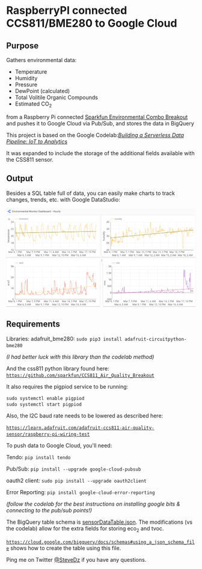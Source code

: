 # RaspberryPI connected CCS811/BME280 to Google Cloud

## Purpose

Gathers environmental data:

* Temperature
* Humidity
* Pressure
* DewPoint (calculated)
* Total Volitile Organic Compounds
* Estimated CO<sub>2</sub> 

from a Raspberry Pi connected [Sparkfun Environmental Combo Breakout](https://www.sparkfun.com/products/14348) and pushes it to Google Cloud via Pub/Sub, and stores the data in BigQuery

This project is based on the Google Codelab:[*Building a Serverless Data Pipeline: IoT to Analytics*](https://codelabs.developers.google.com/codelabs/iot-data-pipeline/index.html#0)

It was expanded to include the storage of the additional fields available with the CSS811 sensor.

## Output
Besides a SQL table full of data, you can easily make charts to track changes, trends, etc. with Google DataStudio:

![Chart](https://github.com/DzRepo/RaspberryPI-CCS811-BME280-Google-Cloud/blob/master/Screenshot-Environmental%20Monitor-Chart-Hourly.png)

## Requirements
Libraries:
adafruit_bme280:
```sudo pip3 install adafruit-circuitpython-bme280```

*(I had better luck with this library than the codelab method)*

And the css811 python library found here:
[`https://github.com/sparkfun/CCS811_Air_Quality_Breakout`](https://github.com/sparkfun/CCS811_Air_Quality_Breakout)

It also requires the pigpiod service to be running:

```
sudo systemctl enable pigpiod
sudo systemctl start pigpiod 
```
Also, the I2C baud rate needs to be lowered as described here:

[`https://learn.adafruit.com/adafruit-ccs811-air-quality-sensor/raspberry-pi-wiring-test`](https://learn.adafruit.com/adafruit-ccs811-air-quality-sensor/raspberry-pi-wiring-test)

To push data to Google Cloud, you'll need:

Tendo: ```pip install tendo```

Pub/Sub: ```pip install --upgrade google-cloud-pubsub```

oauth2 client: ```sudo pip install --upgrade oauth2client```

Error Reporting: ```pip install google-cloud-error-reporting```

*(follow the codelab for the best instructions on installing google bits & connecting to the pub/sub points!)*

The BigQuery table schema is [sensorDataTable.json](https://github.com/DzRepo/RaspberryPI-CCS811-BME280-Google-Cloud/blob/master/sensorDataTable.json). The modifications (vs the codelab) allow for the extra fields for storing eco<sub>2</sub> and tvoc.

[`https://cloud.google.com/bigquery/docs/schemas#using_a_json_schema_file`](https://cloud.google.com/bigquery/docs/schemas#using_a_json_schema_file) shows how to create the table using this file.

Ping me on Twitter [@SteveDz](https://twitter.com/stevedz) if you have any questions.
